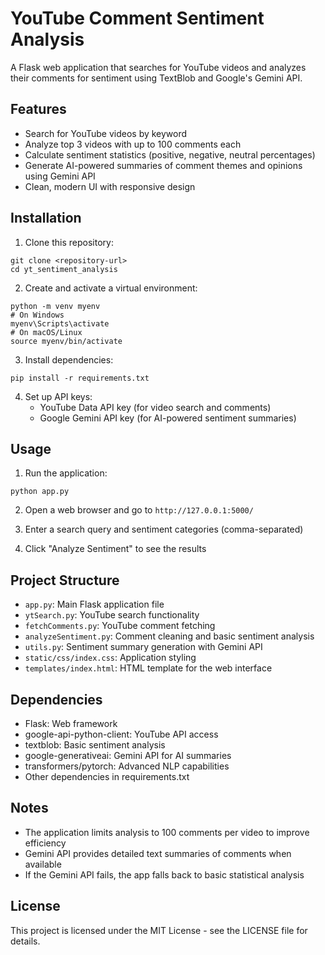 # YouTube Comment Sentiment Analysis

A Flask web application that searches for YouTube videos and analyzes their comments for sentiment using TextBlob and Google's Gemini API.

## Features

- Search for YouTube videos by keyword
- Analyze top 3 videos with up to 100 comments each
- Calculate sentiment statistics (positive, negative, neutral percentages)
- Generate AI-powered summaries of comment themes and opinions using Gemini API
- Clean, modern UI with responsive design

## Installation

1. Clone this repository:
```
git clone <repository-url>
cd yt_sentiment_analysis
```

2. Create and activate a virtual environment:
```
python -m venv myenv
# On Windows
myenv\Scripts\activate 
# On macOS/Linux
source myenv/bin/activate
```

3. Install dependencies:
```
pip install -r requirements.txt
```

4. Set up API keys:
   - YouTube Data API key (for video search and comments)
   - Google Gemini API key (for AI-powered sentiment summaries)

## Usage

1. Run the application:
```
python app.py
```

2. Open a web browser and go to `http://127.0.0.1:5000/`

3. Enter a search query and sentiment categories (comma-separated)

4. Click "Analyze Sentiment" to see the results

## Project Structure

- `app.py`: Main Flask application file
- `ytSearch.py`: YouTube search functionality
- `fetchComments.py`: YouTube comment fetching
- `analyzeSentiment.py`: Comment cleaning and basic sentiment analysis
- `utils.py`: Sentiment summary generation with Gemini API
- `static/css/index.css`: Application styling
- `templates/index.html`: HTML template for the web interface

## Dependencies

- Flask: Web framework
- google-api-python-client: YouTube API access
- textblob: Basic sentiment analysis
- google-generativeai: Gemini API for AI summaries
- transformers/pytorch: Advanced NLP capabilities
- Other dependencies in requirements.txt

## Notes

- The application limits analysis to 100 comments per video to improve efficiency
- Gemini API provides detailed text summaries of comments when available
- If the Gemini API fails, the app falls back to basic statistical analysis

## License

This project is licensed under the MIT License - see the LICENSE file for details. 